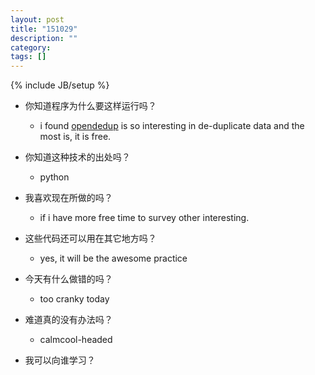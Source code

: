 ```yaml
---
layout: post
title: "151029"
description: ""
category: 
tags: []
---
```

{% include JB/setup %}

* 你知道程序为什么要这样运行吗？
  * i found [opendedup](http://www.opendedup.org/) is so interesting in de-duplicate data and the most is, it is free.

* 你知道这种技术的出处吗？
  * python

* 我喜欢现在所做的吗？
  * if i have more free time to survey other interesting.

* 这些代码还可以用在其它地方吗？
  * yes, it will be the awesome practice

* 今天有什么做错的吗？
  * too cranky today

* 难道真的没有办法吗？
  * calmcool-headed 

* 我可以向谁学习？
 

